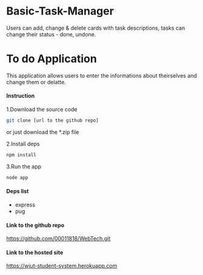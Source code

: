 # Basic-Task-Manager
Users can add, change &amp; delete cards with task descriptions, tasks can change their status - done, undone.

# To do Application 
This application allows users to enter the informations about theirselves and change them or delatte.

#### Instruction 
1.Download the source code 


```bash 
git clone [url to the github repo]
```
or just download the *.zip file 

2.Install deps 
```bash 
npm install 
```

3.Run the app 
```bash 
node app
```

#### Deps list

- express 
- pug


#### Link to the github repo 
https://github.com/00011818/WebTech.git

#### Link to the hosted site
https://wiut-student-system.herokuapp.com